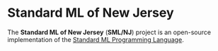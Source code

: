 # Standard ML of New Jersey

The **Standard ML of New Jersey** (**SML/NJ**) project is an open-source
implementation of the [Standard ML Programming Language](https://github.com/SMLFamily).